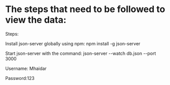 # The steps that need to be followed to view the data:

Steps:

Install json-server globally using npm: npm install -g json-server

Start json-server with the command: json-server --watch db.json --port 3000

Username: Mhaidar

Password:123
